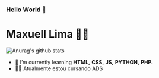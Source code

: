 ### Hello World 👋

<!--
**Maxuell123/Maxuell123** is a ✨ _special_ ✨ repository because its `README.md` (this file) appears on your GitHub profile.

Here are some ideas to get you started:

- 🔭 I’m currently working on ...
- 🌱 I’m currently learning ...
- 👯 I’m looking to collaborate on ...
- 🤔 I’m looking for help with ...
- 💬 Ask me about ...
- 📫 How to reach me: ...
- 😄 Pronouns: ...
- ⚡ Fun fact: ...
-->

# Maxuell Lima 👨‍💻

![Anurag's github stats](https://github-readme-stats.vercel.app/api?username=Maxuell&show_icons=true&theme=radical)
- 🌱 I’m currently learning **HTML,** **CSS,** **JS,** **PYTHON,** **PHP.**
-  🧑‍🎓 Atualmente estou cursando ADS
